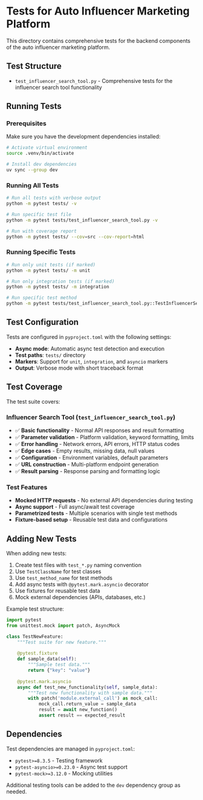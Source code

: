 # Tests for Auto Influencer Marketing Platform

This directory contains comprehensive tests for the backend components of the auto influencer marketing platform.

## Test Structure

- `test_influencer_search_tool.py` - Comprehensive tests for the influencer search tool functionality

## Running Tests

### Prerequisites

Make sure you have the development dependencies installed:

```bash
# Activate virtual environment
source .venv/bin/activate

# Install dev dependencies
uv sync --group dev
```

### Running All Tests

```bash
# Run all tests with verbose output
python -m pytest tests/ -v

# Run specific test file
python -m pytest tests/test_influencer_search_tool.py -v

# Run with coverage report
python -m pytest tests/ --cov=src --cov-report=html
```

### Running Specific Tests

```bash
# Run only unit tests (if marked)
python -m pytest tests/ -m unit

# Run only integration tests (if marked) 
python -m pytest tests/ -m integration

# Run specific test method
python -m pytest tests/test_influencer_search_tool.py::TestInfluencerSearchTool::test_basic_functionality
```

## Test Configuration

Tests are configured in `pyproject.toml` with the following settings:

- **Async mode**: Automatic async test detection and execution
- **Test paths**: `tests/` directory
- **Markers**: Support for `unit`, `integration`, and `asyncio` markers
- **Output**: Verbose mode with short traceback format

## Test Coverage

The test suite covers:

### Influencer Search Tool (`test_influencer_search_tool.py`)
- ✅ **Basic functionality** - Normal API responses and result formatting
- ✅ **Parameter validation** - Platform validation, keyword formatting, limits
- ✅ **Error handling** - Network errors, API errors, HTTP status codes
- ✅ **Edge cases** - Empty results, missing data, null values
- ✅ **Configuration** - Environment variables, default parameters
- ✅ **URL construction** - Multi-platform endpoint generation
- ✅ **Result parsing** - Response parsing and formatting logic

### Test Features
- **Mocked HTTP requests** - No external API dependencies during testing
- **Async support** - Full async/await test coverage
- **Parametrized tests** - Multiple scenarios with single test methods
- **Fixture-based setup** - Reusable test data and configurations

## Adding New Tests

When adding new tests:

1. Create test files with `test_*.py` naming convention
2. Use `TestClassName` for test classes
3. Use `test_method_name` for test methods  
4. Add async tests with `@pytest.mark.asyncio` decorator
5. Use fixtures for reusable test data
6. Mock external dependencies (APIs, databases, etc.)

Example test structure:

```python
import pytest
from unittest.mock import patch, AsyncMock

class TestNewFeature:
    """Test suite for new feature."""
    
    @pytest.fixture
    def sample_data(self):
        """Sample test data."""
        return {"key": "value"}
    
    @pytest.mark.asyncio
    async def test_new_functionality(self, sample_data):
        """Test new functionality with sample data."""
        with patch('module.external_call') as mock_call:
            mock_call.return_value = sample_data
            result = await new_function()
            assert result == expected_result
```

## Dependencies

Test dependencies are managed in `pyproject.toml`:

- `pytest>=8.3.5` - Testing framework
- `pytest-asyncio>=0.23.0` - Async test support
- `pytest-mock>=3.12.0` - Mocking utilities

Additional testing tools can be added to the `dev` dependency group as needed.